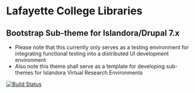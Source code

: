 
# Lafayette College Libraries
## Bootstrap Sub-theme for Islandora/Drupal 7.x
* Please note that this currently only serves as a testing environment for integrating functional testing into a distributed UI development environment
* Also note this theme shall serve as a template for developing sub-themes for Islandora Virtual Research Environments

[![Build Status](https://travis-ci.org/[YOUR_GITHUB_USERNAME]/[YOUR_PROJECT_NAME].png)](https://travis-ci.org/[YOUR_GITHUB_USERNAME]/[YOUR_PROJECT_NAME])